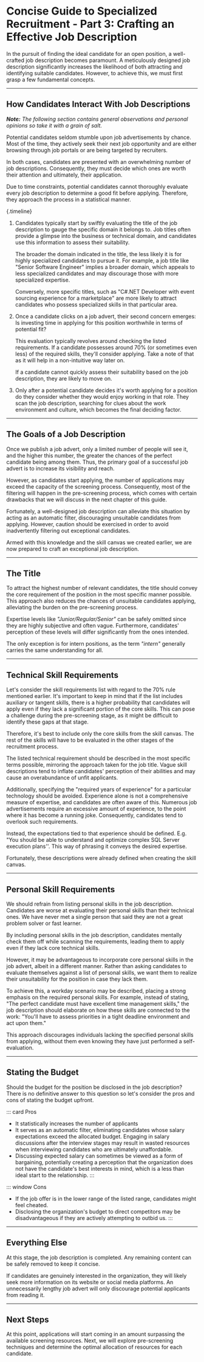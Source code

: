 # Concise Guide to Specialized Recruitment - Part 3: Crafting an Effective Job Description
In the pursuit of finding the ideal candidate for an open position, a well-crafted job description becomes paramount. A meticulously designed job description significantly increases the likelihood of both attracting and identifying suitable candidates. However, to achieve this, we must first grasp a few fundamental concepts.

---

## How Candidates Interact With Job Descriptions
*__Note:__ The following section contains general observations and personal opinions so take it with a grain of salt.*

Potential candidates seldom stumble upon job advertisements by chance. Most of the time, they actively seek their next job opportunity and are either browsing through job portals or are being targeted by recruiters.

In both cases, candidates are presented with an overwhelming number of job descriptions. Consequently, they must decide which ones are worth their attention and ultimately, their application.

Due to time constraints, potential candidates cannot thoroughly evaluate every job description to determine a good fit before applying. Therefore, they approach the process in a statistical manner.

{.timeline}
1. Candidates typically start by swiftly evaluating the title of the job description to gauge the specific domain it belongs to. Job titles often provide a glimpse into the business or technical domain, and candidates use this information to assess their suitability. 

   The broader the domain indicated in the title, the less likely it is for highly specialized candidates to pursue it. For example, a job title like "Senior Software Engineer" implies a broader domain, which appeals to less specialized candidates and may discourage those with more specialized expertise. 

   Conversely, more specific titles, such as "C#.NET Developer with event sourcing experience for a marketplace" are more likely to attract candidates who possess specialized skills in that particular area.

1. Once a candidate clicks on a job advert, their second concern emerges: Is investing time in applying for this position worthwhile in terms of potential fit?

   This evaluation typically revolves around checking the listed requirements. If a candidate possesses around 70% (or sometimes even less) of the required skills, they'll consider applying. Take a note of that as it will help in a non-intuitive way later on.

   If a candidate cannot quickly assess their suitability based on the job description, they are likely to move on.

1. Only after a potential candidate decides it's worth applying for a position do they consider whether they would enjoy working in that role. They scan the job description, searching for clues about the work environment and culture, which becomes the final deciding factor.

---

## The Goals of a Job Description
Once we publish a job advert, only a limited number of people will see it, and the higher this number, the greater the chances of the perfect candidate being among them. Thus, the primary goal of a successful job advert is to increase its visibility and reach.

However, as candidates start applying, the number of applications may exceed the capacity of the screening process. Consequently, most of the filtering will happen in the pre-screening process, which comes with certain drawbacks that we will discuss in the next chapter of this guide.

Fortunately, a well-designed job description can alleviate this situation by acting as an automatic filter, discouraging unsuitable candidates from applying. However, caution should be exercised in order to avoid inadvertently filtering out exceptional candidates. 

Armed with this knowledge and the skill canvas we created earlier, we are now prepared to craft an exceptional job description.

---

## The Title
To attract the highest number of relevant candidates, the title should convey the core requirement of the position in the most specific manner possible. This approach also reduces the chances of unsuitable candidates applying, alleviating the burden on the pre-screening process.

Expertise levels like *"Junior/Regular/Senior"* can be safely omitted since they are highly subjective and often vague. Furthermore, candidates' perception of these levels will differ significantly from the ones intended.

The only exception is for intern positions, as the term *"intern"* generally carries the same understanding for all.

---

## Technical Skill Requirements
Let's consider the skill requirements list with regard to the 70% rule mentioned earlier. It's important to keep in mind that if the list includes auxiliary or tangent skills, there is a higher probability that candidates will apply even if they lack a significant portion of the core skills. This can pose a challenge during the pre-screening stage, as it might be difficult to identify these gaps at that stage.

Therefore, it's best to include only the core skills from the skill canvas. The rest of the skills will have to be evaluated in the other stages of the recruitment process.

The listed technical requirement should be described in the most specific terms possible, mirroring the approach taken for the job title. Vague skill descriptions tend to inflate candidates' perception of their abilities and may cause an overabundance of unfit applicants.

Additionally, specifying the "required years of experience" for a particular technology should be avoided. Experience alone is not a comprehensive measure of expertise, and candidates are often aware of this. Numerous job advertisements require an excessive amount of experience, to the point where it has become a running joke. Consequently, candidates tend to overlook such requirements.

Instead, the expectations tied to that experience should be defined. E.g. "You should be able to understand and optimize complex SQL Server execution plans''. This way of phrasing it conveys the desired expertise. 

Fortunately, these descriptions were already defined when creating the skill canvas.

---

## Personal Skill Requirements
We should refrain from listing personal skills in the job description. Candidates are worse at evaluating their personal skills than their technical ones. We have never met a single person that said they are not a great problem solver or fast learner.
		
By including personal skills in the job description, candidates mentally check them off while scanning the requirements, leading them to apply even if they lack core technical skills.

However, it may be advantageous to incorporate core personal skills in the job advert, albeit in a different manner. Rather than asking candidates to evaluate themselves against a list of personal skills, we want them to realize their unsuitability for the position in case they lack them.

To achieve this, a workday scenario may be described, placing a strong emphasis on the required personal skills. For example, instead of stating, "The perfect candidate must have excellent time management skills," the job description should elaborate on how these skills are connected to the work: "You'll have to assess priorities in a tight deadline environment and act upon them."

This approach discourages individuals lacking the specified personal skills from applying, without them even knowing they have just performed a self-evaluation.

---

## Stating the Budget
Should the budget for the position be disclosed in the job description? There is no definitive answer to this question so let's consider the pros and cons of stating the budget upfront.


::: card
Pros

- It statistically increases the number of applicants 
- It serves as an automatic filter, eliminating candidates whose salary expectations exceed the allocated budget. Engaging in salary discussions after the interview stages may result in wasted resources when interviewing candidates who are ultimately unaffordable.
- Discussing expected salary can sometimes be viewed as a form of bargaining, potentially creating a perception that the organization does not have the candidate's best interests in mind, which is a less than ideal start to the relationship.
:::

::: window
Cons

- If the job offer is in the lower range of the listed range, candidates might feel cheated.
- Disclosing the organization's budget to direct competitors may be disadvantageous if they are actively attempting to outbid us.
:::

---

## Everything Else
At this stage, the job description is completed. Any remaining content can be safely removed to keep it concise. 

If candidates are genuinely interested in the organization, they will likely seek more information on its website or social media platforms. An unnecessarily lengthy job advert will only discourage potential applicants from reading it.

---

## Next Steps
At this point, applications will start coming in an amount surpassing the available screening resources. Next, we will explore pre-screening techniques and determine the optimal allocation of resources for each candidate.